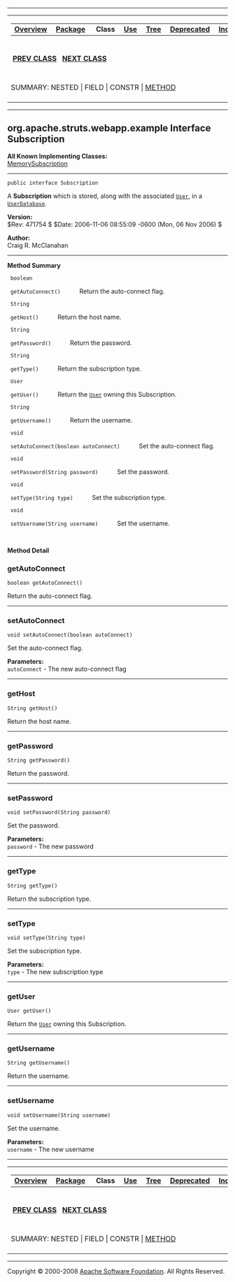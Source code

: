 ------------------------------------------------------------------------

<span id="navbar_top"></span> [](#skip-navbar_top "Skip navigation links")

<table>
<colgroup>
<col width="50%" />
<col width="50%" />
</colgroup>
<tbody>
<tr class="odd">
<td align="left"><span id="navbar_top_firstrow"></span>
<table>
<tbody>
<tr class="odd">
<td align="left"><a href="../../../../../overview-summary.html.md"><strong>Overview</strong></a> </td>
<td align="left"><a href="package-summary.html.md"><strong>Package</strong></a> </td>
<td align="left"> <strong>Class</strong> </td>
<td align="left"><a href="class-use/Subscription.html.md"><strong>Use</strong></a> </td>
<td align="left"><a href="package-tree.html.md"><strong>Tree</strong></a> </td>
<td align="left"><a href="../../../../../deprecated-list.html.md"><strong>Deprecated</strong></a> </td>
<td align="left"><a href="../../../../../index-all.html.md"><strong>Index</strong></a> </td>
<td align="left"><a href="../../../../../help-doc.html.md"><strong>Help</strong></a> </td>
</tr>
</tbody>
</table></td>
<td align="left"></td>
</tr>
<tr class="even">
<td align="left"> <a href="../../../../../org/apache/struts/webapp/example/SaveSubscriptionAction.html.md" title="class in org.apache.struts.webapp.example"><strong>PREV CLASS</strong></a>   <a href="../../../../../org/apache/struts/webapp/example/SubscriptionForm.html" title="class in org.apache.struts.webapp.example"><strong>NEXT CLASS</strong></a></td>
<td align="left"><a href="../../../../../index.html.md?org/apache/struts/webapp/example/Subscription.html"><strong>FRAMES</strong></a>    <a href="Subscription.html"><strong>NO FRAMES</strong></a>    
<a href="../../../../../allclasses-noframe.html.md"><strong>All Classes</strong></a></td>
</tr>
<tr class="odd">
<td align="left">SUMMARY: NESTED | FIELD | CONSTR | <a href="#method_summary">METHOD</a></td>
<td align="left">DETAIL: FIELD | CONSTR | <a href="#method_detail">METHOD</a></td>
</tr>
</tbody>
</table>

<span id="skip-navbar_top"></span>

------------------------------------------------------------------------

org.apache.struts.webapp.example
 Interface Subscription
--------------------------------

**All Known Implementing Classes:**  
[MemorySubscription](../../../../../org/apache/struts/webapp/example/memory/MemorySubscription.html.md "class in org.apache.struts.webapp.example.memory")

------------------------------------------------------------------------

    public interface Subscription

A **Subscription** which is stored, along with the associated [`User`](../../../../../org/apache/struts/webapp/example/User.html.md "interface in org.apache.struts.webapp.example"), in a [`UserDatabase`](../../../../../org/apache/struts/webapp/example/UserDatabase.html "interface in org.apache.struts.webapp.example").

**Version:**  
$Rev: 471754 $ $Date: 2006-11-06 08:55:09 -0600 (Mon, 06 Nov 2006) $

**Author:**  
Craig R. McClanahan

------------------------------------------------------------------------

<span id="method_summary"></span>

**Method Summary**

` boolean`

` getAutoConnect()`
           Return the auto-connect flag.

` String`

` getHost()`
           Return the host name.

` String`

` getPassword()`
           Return the password.

` String`

` getType()`
           Return the subscription type.

` User`

` getUser()`
           Return the [`User`](../../../../../org/apache/struts/webapp/example/User.html.md "interface in org.apache.struts.webapp.example") owning this Subscription.

` String`

` getUsername()`
           Return the username.

` void`

` setAutoConnect(boolean autoConnect)`
           Set the auto-connect flag.

` void`

` setPassword(String password)`
           Set the password.

` void`

` setType(String type)`
           Set the subscription type.

` void`

` setUsername(String username)`
           Set the username.

 

<span id="method_detail"></span>

**Method Detail**

### getAutoConnect

    boolean getAutoConnect()

Return the auto-connect flag.

------------------------------------------------------------------------

### setAutoConnect

    void setAutoConnect(boolean autoConnect)

Set the auto-connect flag.

**Parameters:**  
`autoConnect` - The new auto-connect flag

------------------------------------------------------------------------

### getHost

    String getHost()

Return the host name.

------------------------------------------------------------------------

### getPassword

    String getPassword()

Return the password.

------------------------------------------------------------------------

### setPassword

    void setPassword(String password)

Set the password.

**Parameters:**  
`password` - The new password

------------------------------------------------------------------------

### getType

    String getType()

Return the subscription type.

------------------------------------------------------------------------

### setType

    void setType(String type)

Set the subscription type.

**Parameters:**  
`type` - The new subscription type

------------------------------------------------------------------------

### getUser

    User getUser()

Return the [`User`](../../../../../org/apache/struts/webapp/example/User.html.md "interface in org.apache.struts.webapp.example") owning this Subscription.

------------------------------------------------------------------------

### getUsername

    String getUsername()

Return the username.

------------------------------------------------------------------------

### setUsername

    void setUsername(String username)

Set the username.

**Parameters:**  
`username` - The new username

------------------------------------------------------------------------

<span id="navbar_bottom"></span> [](#skip-navbar_bottom "Skip navigation links")

<table>
<colgroup>
<col width="50%" />
<col width="50%" />
</colgroup>
<tbody>
<tr class="odd">
<td align="left"><span id="navbar_bottom_firstrow"></span>
<table>
<tbody>
<tr class="odd">
<td align="left"><a href="../../../../../overview-summary.html.md"><strong>Overview</strong></a> </td>
<td align="left"><a href="package-summary.html.md"><strong>Package</strong></a> </td>
<td align="left"> <strong>Class</strong> </td>
<td align="left"><a href="class-use/Subscription.html.md"><strong>Use</strong></a> </td>
<td align="left"><a href="package-tree.html.md"><strong>Tree</strong></a> </td>
<td align="left"><a href="../../../../../deprecated-list.html.md"><strong>Deprecated</strong></a> </td>
<td align="left"><a href="../../../../../index-all.html.md"><strong>Index</strong></a> </td>
<td align="left"><a href="../../../../../help-doc.html.md"><strong>Help</strong></a> </td>
</tr>
</tbody>
</table></td>
<td align="left"></td>
</tr>
<tr class="even">
<td align="left"> <a href="../../../../../org/apache/struts/webapp/example/SaveSubscriptionAction.html.md" title="class in org.apache.struts.webapp.example"><strong>PREV CLASS</strong></a>   <a href="../../../../../org/apache/struts/webapp/example/SubscriptionForm.html" title="class in org.apache.struts.webapp.example"><strong>NEXT CLASS</strong></a></td>
<td align="left"><a href="../../../../../index.html.md?org/apache/struts/webapp/example/Subscription.html"><strong>FRAMES</strong></a>    <a href="Subscription.html"><strong>NO FRAMES</strong></a>    
<a href="../../../../../allclasses-noframe.html.md"><strong>All Classes</strong></a></td>
</tr>
<tr class="odd">
<td align="left">SUMMARY: NESTED | FIELD | CONSTR | <a href="#method_summary">METHOD</a></td>
<td align="left">DETAIL: FIELD | CONSTR | <a href="#method_detail">METHOD</a></td>
</tr>
</tbody>
</table>

<span id="skip-navbar_bottom"></span>

------------------------------------------------------------------------

Copyright © 2000-2008 [Apache Software Foundation](http://www.apache.org/). All Rights Reserved.
